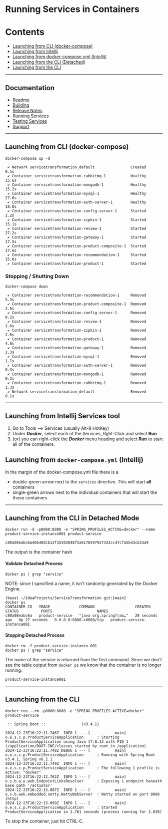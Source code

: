 # Running Services in Containers

# Contents

- [Launching from CLI (docker-compose)](#launching-from-cli-docker-compose)
- [Launching from Intellij](#launching-from-intellij-services-tool)
- [Launching from docker-compose.yml (Intellij)](#launching-from-docker-composeyml-intellij)
- [Launching from the CLI (Detached)](#launching-from--the-cli-in-detached-mode)
- [Launching from the CLI](#launching-from-the-cli)

---

## Documentation
- [Readme](../README.md)
- [Building](BUILD.md)
- [Release Notes](RELEASE.md)
- [Running Services](RUNNING.md)
- [Testing Services](TESTING.md)
- [Support](SUPPORT.md)
---




## Launching from CLI (docker-compose)
```shell
docker-compose up -d
```
```text
 ✔ Network servicetransformation_default                Created                                                                                                                                                                                                                                    0.1s 
 ✔ Container servicetransformation-rabbitmq-1           Healthy                                                                                                                                                                                                                                   15.6s 
 ✔ Container servicetransformation-mongodb-1            Healthy                                                                                                                                                                                                                                   15.2s 
 ✔ Container servicetransformation-mysql-1              Healthy                                                                                                                                                                                                                                   27.6s 
 ✔ Container servicetransformation-auth-server-1        Healthy                                                                                                                                                                                                                                   18.0s 
 ✔ Container servicetransformation-config-server-1      Started                                                                                                                                                                                                                                    2.2s 
 ✔ Container servicetransformation-zipkin-1             Started                                                                                                                                                                                                                                   15.1s 
 ✔ Container servicetransformation-review-1             Started                                                                                                                                                                                                                                   27.2s 
 ✔ Container servicetransformation-gateway-1            Started                                                                                                                                                                                                                                   17.5s 
 ✔ Container servicetransformation-product-composite-1  Started                                                                                                                                                                                                                                   17.6s 
 ✔ Container servicetransformation-recommendation-1     Started                                                                                                                                                                                                                                   15.0s 
 ✔ Container servicetransformation-product-1            Started     
```

### Stopping / Shutting Down
```shell
docker-compose down
```

```text
 ✔ Container servicetransformation-recommendation-1     Removed                                                                                                                                                                                                                                    5.3s 
 ✔ Container servicetransformation-product-composite-1  Removed                                                                                                                                                                                                                                    2.6s 
 ✔ Container servicetransformation-config-server-1      Removed                                                                                                                                                                                                                                    0.2s 
 ✔ Container servicetransformation-review-1             Removed                                                                                                                                                                                                                                    2.6s 
 ✔ Container servicetransformation-zipkin-1             Removed                                                                                                                                                                                                                                    2.6s 
 ✔ Container servicetransformation-product-1            Removed                                                                                                                                                                                                                                    4.8s 
 ✔ Container servicetransformation-gateway-1            Removed                                                                                                                                                                                                                                    2.3s 
 ✔ Container servicetransformation-mysql-1              Removed                                                                                                                                                                                                                                    1.7s 
 ✔ Container servicetransformation-auth-server-1        Removed                                                                                                                                                                                                                                    0.3s 
 ✔ Container servicetransformation-mongodb-1            Removed                                                                                                                                                                                                                                    0.3s 
 ✔ Container servicetransformation-rabbitmq-1           Removed                                                                                                                                                                                                                                    1.3s 
 ✔ Network servicetransformation_default                Removed                                                                                                                                                                                                                                    0.1s 
```

---
## Launching from Intellij Services tool
1. Go to Tools --> Services (usually Alt-8 HotKey)
2. Under **_Docker_**, select each of the Services, Rght-Click and select **Run**
3. (or) you can right-click the **_Docker_** menu heading and select **Run** to start all of the containers.

## Launching from `docker-compose.yml` (Intellij)

In the margin of the docker-compose.yml file there is a
- double-green arrow next to the `services` directive. This will start **all** containers
- single-green arrows next to the individual containers that will start the those containers

---

## Launching from  the CLI in Detached Mode
```shell
docker run -d -p8080:8080 -e "SPRING_PROFILES_ACTIVE=docker" --name product-service-instance001 product-service
```
```text
c80a08eabc6a40b48dcb12f35503648f5a6178497927333cc47cfa5b43cb33a9
```
The output is the container hash

#### Validate Detached Process
```shell
docker ps | grep "service"
```
NOTE: since I specified a name, it isn't randomly generated by the Docker Engine.
```text
(base) ~/IdeaProjects/ServiceTransformation git:[main]
docker ps
CONTAINER ID   IMAGE             COMMAND                  CREATED          STATUS          PORTS                    NAMES
c80a08eabc6a   product-service   "java org.springfram…"   28 seconds ago   Up 27 seconds   0.0.0.0:8080->8080/tcp   product-service-instance001
```

#### Stopping Detached Process
```shell
docker rm -f product-service-instance-001
docker ps | grep "service"
```
The name of the service is returned from the first command. Since we don't see the table output from `docker ps` we know that the container is no longer running.
```text
product-service-instance001
```

---
## Launching from the CLI

```shell
docker run --rm -p8080:8080 -e "SPRING_PROFILES_ACTIVE=docker" product-service
```
```text
 :: Spring Boot ::                (v3.4.1)

2024-12-23T16:22:11.746Z  INFO 1 --- [           main] o.e.s.c.p.ProductServiceApplication      : Starting ProductServiceApplication using Java 17.0.13 with PID 1 (/application/BOOT-INF/classes started by root in /application)
2024-12-23T16:22:11.748Z DEBUG 1 --- [           main] o.e.s.c.p.ProductServiceApplication      : Running with Spring Boot v3.4.1, Spring v6.2.1
2024-12-23T16:22:11.749Z  INFO 1 --- [           main] o.e.s.c.p.ProductServiceApplication      : The following 1 profile is active: "docker"
2024-12-23T16:22:12.762Z  INFO 1 --- [           main] o.s.b.a.e.web.EndpointLinksResolver      : Exposing 1 endpoint beneath base path '/actuator'
2024-12-23T16:22:13.087Z  INFO 1 --- [           main] o.s.b.web.embedded.netty.NettyWebServer  : Netty started on port 8080 (http)
2024-12-23T16:22:13.099Z  INFO 1 --- [           main] o.e.s.c.p.ProductServiceApplication      : Started ProductServiceApplication in 1.761 seconds (process running for 2.039)
```

To stop the container, just hit CTRL-C.

